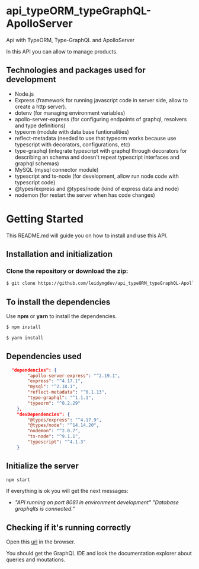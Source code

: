 # api_typeORM_typeGraphQL-ApolloServer

Api with TypeORM, Type-GraphQL and ApolloServer

In this API you can allow to manage products.

## Technologies and packages used for development

- Node.js
- Express (framework for running javascript code in server side, allow to create a http server).
- dotenv (for managing environment variables)
- apollo-server-express (for configuring endpoints of graphql, resolvers and type definitions)
- typeorm (module with data base funtionalities)
- reflect-metadata (needed to use that typeorm works because use typescript with decorators, configurations, etc)
- type-graphql (integrate typescript with graphql through decorators for describing an schema and doesn't repeat typescript interfaces and graphql schemas)
- MySQL (mysql connector module)
- typescript and ts-node (for development, allow run node code with typescript code)
- @types/express and @types/node (kind of express data and node)
- nodemon (for restart the server when has code changes)

# Getting Started

This README.md will guide you on how to install and use this API.

## Installation and initialization 

### Clone the repository or download the zip:

```bash
$ git clone https://github.com/leidymgdev/api_typeORM_typeGraphQL-ApolloServer.git
```

## To install the dependencies

Use **npm** or **yarn** to install the dependencies.

```bash
$ npm install
```

```bash
$ yarn install
```

## Dependencies used

```json
  "dependencies": {
        "apollo-server-express": "^2.19.1",
        "express": "^4.17.1",
        "mysql": "^2.18.1",
        "reflect-metadata": "^0.1.13",
        "type-graphql": "^1.1.1",
        "typeorm": "^0.2.29"
    },
    "devDependencies": {
        "@types/express": "^4.17.9",
        "@types/node": "^14.14.20",
        "nodemon": "^2.0.7",
        "ts-node": "^9.1.1",
        "typescript": "^4.1.3"
    }
```

## Initialize the server

```bash
npm start
```

If everything is ok you will get the next messages:

- _"API running on port 8081 in environment development"_
  _"Database graphqlts is connected."_

## Checking if it's running correctly

Open this [url](http://localhost:8081/graphql) in the browser.

You should get the GraphQL IDE and look the documentation explorer about queries and moutations.
